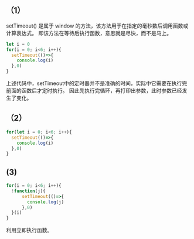 ## （1）
setTimeout() 是属于 window 的方法，该方法用于在指定的毫秒数后调用函数或计算表达式。
即该方法在等待后执行函数，意思就是尽快，而不是马上。

```javascript
let i = 0
for(i = 0; i<6; i++){
  setTimeout(()=>{
    console.log(i)
  },0)
}
```
上述代码中，setTimeout中的定时器并不是准确的时间，实际中它需要在执行完前面的函数后才定时执行。
因此先执行完循环，再打印出参数，此时参数已经发生了变化。

## （2）
```javascript
for(let i = 0; i<6; i++){
  setTimeout(()=>{
    console.log(i)
  },0)
}
```

## (3)
```javascript
for(i = 0; i<6; i++){
  !function(j){
      setTimeout(()=>{
        console.log(j)
      },0)
  }(i)
}
```
利用立即执行函数。

